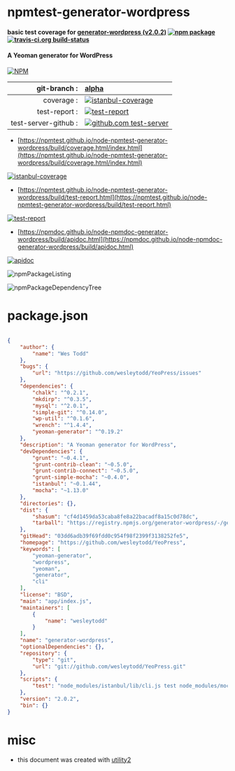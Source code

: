 # npmtest-generator-wordpress

#### basic test coverage for  [generator-wordpress (v2.0.2)](https://github.com/wesleytodd/YeoPress)  [![npm package](https://img.shields.io/npm/v/npmtest-generator-wordpress.svg?style=flat-square)](https://www.npmjs.org/package/npmtest-generator-wordpress) [![travis-ci.org build-status](https://api.travis-ci.org/npmtest/node-npmtest-generator-wordpress.svg)](https://travis-ci.org/npmtest/node-npmtest-generator-wordpress)

#### A Yeoman generator for WordPress

[![NPM](https://nodei.co/npm/generator-wordpress.png?downloads=true&downloadRank=true&stars=true)](https://www.npmjs.com/package/generator-wordpress)

| git-branch : | [alpha](https://github.com/npmtest/node-npmtest-generator-wordpress/tree/alpha)|
|--:|:--|
| coverage : | [![istanbul-coverage](https://npmtest.github.io/node-npmtest-generator-wordpress/build/coverage.badge.svg)](https://npmtest.github.io/node-npmtest-generator-wordpress/build/coverage.html/index.html)|
| test-report : | [![test-report](https://npmtest.github.io/node-npmtest-generator-wordpress/build/test-report.badge.svg)](https://npmtest.github.io/node-npmtest-generator-wordpress/build/test-report.html)|
| test-server-github : | [![github.com test-server](https://npmtest.github.io/node-npmtest-generator-wordpress/GitHub-Mark-32px.png)](https://npmtest.github.io/node-npmtest-generator-wordpress/build/app/index.html) | | build-artifacts : | [![build-artifacts](https://npmtest.github.io/node-npmtest-generator-wordpress/glyphicons_144_folder_open.png)](https://github.com/npmtest/node-npmtest-generator-wordpress/tree/gh-pages/build)|

- [https://npmtest.github.io/node-npmtest-generator-wordpress/build/coverage.html/index.html](https://npmtest.github.io/node-npmtest-generator-wordpress/build/coverage.html/index.html)

[![istanbul-coverage](https://npmtest.github.io/node-npmtest-generator-wordpress/build/screenCapture.buildCi.browser.%252Ftmp%252Fbuild%252Fcoverage.lib.html.png)](https://npmtest.github.io/node-npmtest-generator-wordpress/build/coverage.html/index.html)

- [https://npmtest.github.io/node-npmtest-generator-wordpress/build/test-report.html](https://npmtest.github.io/node-npmtest-generator-wordpress/build/test-report.html)

[![test-report](https://npmtest.github.io/node-npmtest-generator-wordpress/build/screenCapture.buildCi.browser.%252Ftmp%252Fbuild%252Ftest-report.html.png)](https://npmtest.github.io/node-npmtest-generator-wordpress/build/test-report.html)

- [https://npmdoc.github.io/node-npmdoc-generator-wordpress/build/apidoc.html](https://npmdoc.github.io/node-npmdoc-generator-wordpress/build/apidoc.html)

[![apidoc](https://npmdoc.github.io/node-npmdoc-generator-wordpress/build/screenCapture.buildCi.browser.%252Ftmp%252Fbuild%252Fapidoc.html.png)](https://npmdoc.github.io/node-npmdoc-generator-wordpress/build/apidoc.html)

![npmPackageListing](https://npmtest.github.io/node-npmtest-generator-wordpress/build/screenCapture.npmPackageListing.svg)

![npmPackageDependencyTree](https://npmtest.github.io/node-npmtest-generator-wordpress/build/screenCapture.npmPackageDependencyTree.svg)



# package.json

```json

{
    "author": {
        "name": "Wes Todd"
    },
    "bugs": {
        "url": "https://github.com/wesleytodd/YeoPress/issues"
    },
    "dependencies": {
        "chalk": "^0.2.1",
        "mkdirp": "^0.3.5",
        "mysql": "^2.0.1",
        "simple-git": "^0.14.0",
        "wp-util": "^0.1.6",
        "wrench": "^1.4.4",
        "yeoman-generator": "^0.19.2"
    },
    "description": "A Yeoman generator for WordPress",
    "devDependencies": {
        "grunt": "~0.4.1",
        "grunt-contrib-clean": "~0.5.0",
        "grunt-contrib-connect": "~0.5.0",
        "grunt-simple-mocha": "~0.4.0",
        "istanbul": "~0.1.44",
        "mocha": "~1.13.0"
    },
    "directories": {},
    "dist": {
        "shasum": "cf4d1459da53caba8fe8a22bacadf8a15c0d78dc",
        "tarball": "https://registry.npmjs.org/generator-wordpress/-/generator-wordpress-2.0.2.tgz"
    },
    "gitHead": "03dd6adb39f69fdd0c954f98f2399f3138252fe5",
    "homepage": "https://github.com/wesleytodd/YeoPress",
    "keywords": [
        "yeoman-generator",
        "wordpress",
        "yeoman",
        "generator",
        "cli"
    ],
    "license": "BSD",
    "main": "app/index.js",
    "maintainers": [
        {
            "name": "wesleytodd"
        }
    ],
    "name": "generator-wordpress",
    "optionalDependencies": {},
    "repository": {
        "type": "git",
        "url": "git://github.com/wesleytodd/YeoPress.git"
    },
    "scripts": {
        "test": "node_modules/istanbul/lib/cli.js test node_modules/mocha/bin/_mocha --dir test/coverage"
    },
    "version": "2.0.2",
    "bin": {}
}
```



# misc
- this document was created with [utility2](https://github.com/kaizhu256/node-utility2)
